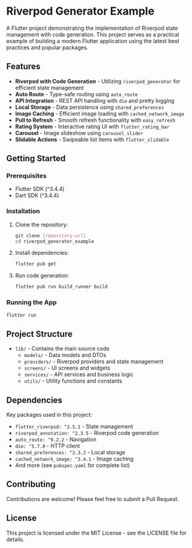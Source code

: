 # Riverpod Generator Example

A Flutter project demonstrating the implementation of Riverpod state management with code generation. This project serves as a practical example of building a modern Flutter application using the latest best practices and popular packages.

## Features

- **Riverpod with Code Generation** - Utilizing `riverpod_generator` for efficient state management
- **Auto Route** - Type-safe routing using `auto_route`
- **API Integration** - REST API handling with `dio` and pretty logging
- **Local Storage** - Data persistence using `shared_preferences`
- **Image Caching** - Efficient image loading with `cached_network_image`
- **Pull to Refresh** - Smooth refresh functionality with `easy_refresh`
- **Rating System** - Interactive rating UI with `flutter_rating_bar`
- **Carousel** - Image slideshow using `carousel_slider`
- **Slidable Actions** - Swipeable list items with `flutter_slidable`

## Getting Started

### Prerequisites

- Flutter SDK (^3.4.4)
- Dart SDK (^3.4.4)

### Installation

1. Clone the repository:
   ```bash
   git clone [repository-url]
   cd riverpod_generator_example
   ```

2. Install dependencies:
   ```bash
   flutter pub get
   ```

3. Run code generation:
   ```bash
   flutter pub run build_runner build
   ```

### Running the App

```bash
flutter run
```

## Project Structure

- `lib/` - Contains the main source code
  - `models/` - Data models and DTOs
  - `providers/` - Riverpod providers and state management
  - `screens/` - UI screens and widgets
  - `services/` - API services and business logic
  - `utils/` - Utility functions and constants

## Dependencies

Key packages used in this project:

- `flutter_riverpod: ^2.5.1` - State management
- `riverpod_annotation: ^2.3.5` - Riverpod code generation
- `auto_route: ^9.2.2` - Navigation
- `dio: ^5.7.0` - HTTP client
- `shared_preferences: ^2.3.2` - Local storage
- `cached_network_image: ^3.4.1` - Image caching
- And more (see `pubspec.yaml` for complete list)

## Contributing

Contributions are welcome! Please feel free to submit a Pull Request.

## License

This project is licensed under the MIT License - see the LICENSE file for details.
